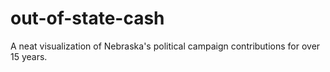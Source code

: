 # out-of-state-cash
A neat visualization of Nebraska's political campaign contributions for over 15 years.
